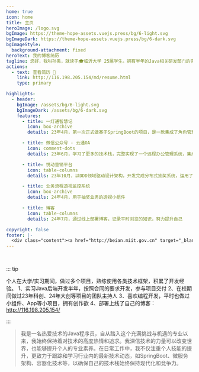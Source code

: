 ```yaml
---
home: true
icon: home
title: 主页
heroImage: /logo.svg
bgImage: https://theme-hope-assets.vuejs.press/bg/6-light.svg
bgImageDark: https://theme-hope-assets.vuejs.press/bg/6-dark.svg
bgImageStyle:
  background-attachment: fixed
heroText: 我的博客简历
tagline: 您好，我叫孙禹，就读于🎓临沂大学 25届学生。拥有半年的Java相关研发部门的实习经验，可熟练运用主流技术栈，做过多个项目等
actions:
  - text: 查看简历 👣
    link: http://116.198.205.154/md/resume.html
    type: primary

highlights:
  - header:
    bgImage: /assets/bg/6-light.svg
    bgImageDark: /assets/bg/6-dark.svg
    features:
      - title: 一灯通智慧记
        icon: box-archive
        details: 23年4月，第一次正式做基于SpringBoot的项目，是一款集成了角色管理、商品进销存统一管控的仓库管理软件

      - title: 微信公众号 - 云通OA
        icon: comment-dots
        details: 23年6月，学习了更多的技术栈，完整实现了一个远程办公管理系统，集成官方的测试版微信公众号。

      - title: 悦动营销平台
        icon: table-columns
        details: 23年10月，以DDD领域驱动设计架构，开发完成分布式抽奖系统，运用了全面的分布式技术栈

      - title: 业务流程透视监控系统
        icon: box-archive
        details: 24年4月，用于抽奖业务的透视小组件

      - title: 博客
        icon: table-columns
        details: 24年7月，通过线上部署博客，记录平时浏览的知识，努力提升自己

copyright: false
footer: |-
  <div class="content"><a href="http://beian.miit.gov.cn" target="_blank"></a>  版权所有 © 2025 孙禹，All rights reserved.</div>
---
```


<br/>

::: tip

个人在大学/实习期间，做过多个项目，熟练使用各类技术框架，积累了开发经验。
1、实习Java后端开发半年，按照合同的要求开发，参与项目交付
2、在校期间做过23年科创、24年大创等项目的团队主持人
3、喜欢编程开发，平时也做过小组件、App等小项目，拥有创作欲
4、部署上线了自己的博客：http://116.198.205.154/

:::

>我是一名热爱技术的Java程序员，自从踏入这个充满挑战与机遇的专业以来，我始终保持着对技术的高度热情和追求。我深信技术的力量可以改变世界，也能够提升个人的专业素养。在日常工作中，我不仅注重个人技能的提升，更致力于跟踪和学习行业内的最新技术动态，如SpringBoot、微服务架构、容器化技术等，以确保自己的技术栈始终保持现代化和竞争力。
